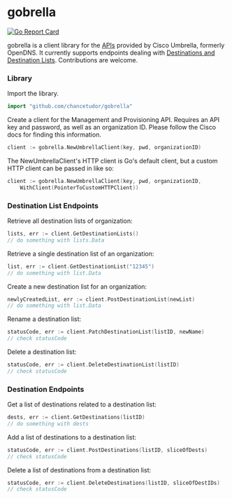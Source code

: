 # gobrella
[![Go Report Card](https://goreportcard.com/badge/github.com/chancetudor/gobrella)](https://goreportcard.com/report/github.com/chancetudor/gobrella)

gobrella is a client library for the [APIs](https://docs.umbrella.com/developer) provided by Cisco Umbrella, formerly OpenDNS. It currently supports endpoints dealing with [Destinations and Destination Lists](https://developer.cisco.com/docs/cloud-security/#!destination-lists-overview). Contributions are welcome.

### Library

Import the library.

```go
import "github.com/chancetudor/gobrella"
```

Create a client for the Management and Provisioning API. Requires an API key and password, as well as an organization ID. Please follow the Cisco docs for finding this information.

```go
client := gobrella.NewUmbrellaClient(key, pwd, organizationID)
```

The NewUmbrellaClient's HTTP client is Go's default client, but a custom HTTP client can be passed in like so:

```go
client := gobrella.NewUmbrellaClient(key, pwd, organizationID, 
	WithClient(PointerToCustomHTTPClient))
```

### Destination List Endpoints

Retrieve all destination lists of organization:

```go
lists, err := client.GetDestinationLists()
// do something with lists.Data
```

Retrieve a single destination list of an organization:

```go
list, err := client.GetDestinationList("12345")
// do something with list.Data
```

Create a new destination list for an organization:

```go
newlyCreatedList, err := client.PostDestinationList(newList)
// do something with list.Data
```

Rename a destination list:

```go
statusCode, err := client.PatchDestinationList(listID, newName)
// check statusCode
```

Delete a destination list:

```go
statusCode, err := client.DeleteDestinationList(listID)
// check statusCode
```

### Destination Endpoints

Get a list of destinations related to a destination list:

```go
dests, err := client.GetDestinations(listID)
// do something with dests
```

Add a list of destinations to a destination list:

```go
statusCode, err := client.PostDestinations(listID, sliceOfDests)
// check statusCode
```

Delete a list of destinations from a destination list:

```go
statusCode, err := client.DeleteDestinations(listID, sliceOfDestIDs)
// check statusCode
```
